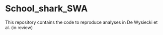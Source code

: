 # School_shark_SWA
This repository contains the code to reproduce analyses in De Wysiecki et al. (in review)
